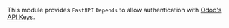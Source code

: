 This module provides `FastAPI` `Depends` to allow authentication with
[Odoo's API
Keys](https://www.odoo.com/documentation/master/developer/reference/external_api.html#api-keys).
